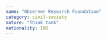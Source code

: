 ```yaml
---
name: "Observer Research Foundation"
category: civil-society
nature: "Think tank"
nationality: IND
---
```

    